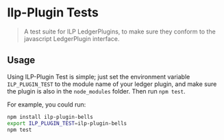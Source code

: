 # Ilp-Plugin Tests

> A test suite for ILP LedgerPlugins, to make sure they conform to the
> javascript LedgerPlugin interface.

## Usage

Using ILP-Plugin Test is simple; just set the environment variable
`ILP_PLUGIN_TEST` to the module name of your ledger plugin, and make sure the
plugin is also in the `node_modules` folder. Then run `npm test`.

For example, you could run:

```sh
npm install ilp-plugin-bells
export ILP_PLUGIN_TEST=ilp-plugin-bells
npm test
```

